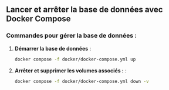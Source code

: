 ## Lancer et arrêter la base de données avec Docker Compose

### Commandes pour gérer la base de données :

1. **Démarrer la base de données** :
   ```bash
   docker compose -f docker/docker-compose.yml up

1. **Arrêter et supprimer les volumes associés :** :
   ```bash
   docker compose -f docker/docker-compose.yml down -v